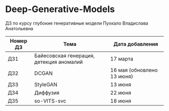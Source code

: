 # Deep-Generative-Models
ДЗ по курсу глубокие генеративные модели
Пухкало Владислава Анатольевна

| Номер ДЗ  | Тема | Дата добавления| 
| ------------- | ------------- | ---------|
| ДЗ1  | Байесовская генерация, детекция аномалий  |17 марта|
| ДЗ2  | DCGAN  |16 мая (обновлено 13 июня)|
| ДЗ3  | StyleGAN  |13 июня|
| ДЗ4  | Диффузия  |22 июня|
| ДЗ5  | so-VITS-svc  |18 июня|
